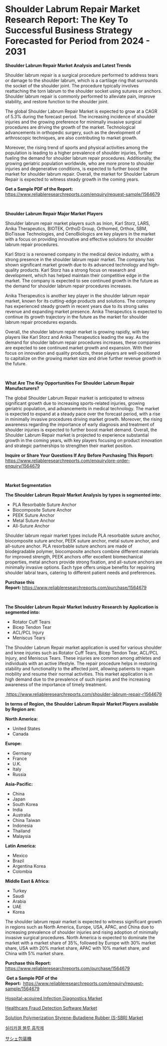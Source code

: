 <p><h1>Shoulder Labrum Repair Market Research Report: The Key To Successful Business Strategy Forecasted for Period from 2024 - 2031</h1></p><p><strong>Shoulder Labrum Repair Market Analysis and Latest Trends</strong></p>
<p><p>Shoulder labrum repair is a surgical procedure performed to address tears or damage to the shoulder labrum, which is a cartilage ring that surrounds the socket of the shoulder joint. The procedure typically involves reattaching the torn labrum to the shoulder socket using sutures or anchors. Shoulder labrum repair is commonly performed to alleviate pain, improve stability, and restore function to the shoulder joint.</p><p>The global Shoulder Labrum Repair Market is expected to grow at a CAGR of 5.3% during the forecast period. The increasing incidence of shoulder injuries and the growing preference for minimally invasive surgical procedures are driving the growth of the market. Technological advancements in orthopedic surgery, such as the development of arthroscopic techniques, are also contributing to market growth.</p><p>Moreover, the rising trend of sports and physical activities among the population is leading to a higher prevalence of shoulder injuries, further fueling the demand for shoulder labrum repair procedures. Additionally, the growing geriatric population worldwide, who are more prone to shoulder injuries and degenerative conditions, is expected to further boost the market for shoulder labrum repair. Overall, the market for Shoulder Labrum Repair is expected to witness steady growth in the coming years.</p></p>
<p><strong>Get a Sample PDF of the Report:&nbsp;</strong> <a href="https://www.reliableresearchreports.com/enquiry/request-sample/1564679">https://www.reliableresearchreports.com/enquiry/request-sample/1564679</a></p>
<p>&nbsp;</p>
<p><strong>Shoulder Labrum Repair Major Market Players</strong></p>
<p><p>Shoulder labrum repair market players such as Inion, Karl Storz, LARS, Anika Therapeutics, BIOTEK, OrthoD Group, Orthomed, Orthox, SBM, BioTissue Technologies, and CenoBiologics are key players in the market with a focus on providing innovative and effective solutions for shoulder labrum repair procedures.</p><p>Karl Storz is a renowned company in the medical device industry, with a strong presence in the shoulder labrum repair market. The company has shown significant market growth due to its advanced technology and high-quality products. Karl Storz has a strong focus on research and development, which has helped maintain their competitive edge in the market. The company is expected to see continued growth in the future as the demand for shoulder labrum repair procedures increases.</p><p>Anika Therapeutics is another key player in the shoulder labrum repair market, known for its cutting-edge products and solutions. The company has experienced steady growth in recent years due to its strong sales revenue and expanding market presence. Anika Therapeutics is expected to continue its growth trajectory in the future as the market for shoulder labrum repair procedures expands.</p><p>Overall, the shoulder labrum repair market is growing rapidly, with key players like Karl Storz and Anika Therapeutics leading the way. As the demand for shoulder labrum repair procedures increases, these companies are expected to see continued market growth and expansion. With their focus on innovation and quality products, these players are well-positioned to capitalize on the growing market size and drive further revenue growth in the future.</p></p>
<p>&nbsp;</p>
<p><strong>What Are The Key Opportunities For Shoulder Labrum Repair Manufacturers?</strong></p>
<p><p>The global Shoulder Labrum Repair market is anticipated to witness significant growth due to increasing sports-related injuries, growing geriatric population, and advancements in medical technology. The market is expected to expand at a steady pace over the forecast period, with a rise in minimally invasive procedures driving market growth. Moreover, the rising awareness regarding the importance of early diagnosis and treatment of shoulder injuries is expected to further boost market demand. Overall, the Shoulder Labrum Repair market is projected to experience substantial growth in the coming years, with key players focusing on product innovation and strategic partnerships to strengthen their market position.</p></p>
<p><strong>Inquire or Share Your Questions If Any Before Purchasing This Report:</strong> <a href="https://www.reliableresearchreports.com/enquiry/pre-order-enquiry/1564679">https://www.reliableresearchreports.com/enquiry/pre-order-enquiry/1564679</a></p>
<p>&nbsp;</p>
<p><strong>Market Segmentation</strong></p>
<p><strong>The Shoulder Labrum Repair Market Analysis by types is segmented into:</strong></p>
<p><ul><li>PLA Resorbable Suture Anchor</li><li>Biocomposite Suture Anchor</li><li>PEEK Suture Anchor</li><li>Metal Suture Anchor</li><li>All-Suture Anchor</li></ul></p>
<p><p>Shoulder labrum repair market types include PLA resorbable suture anchor, biocomposite suture anchor, PEEK suture anchor, metal suture anchor, and all-suture anchor. PLA resorbable suture anchors are made of biodegradable polymer, biocomposite anchors combine different materials for improved strength, PEEK anchors offer excellent biomechanical properties, metal anchors provide strong fixation, and all-suture anchors are minimally invasive options. Each type offers unique benefits for repairing shoulder labral tears, catering to different patient needs and preferences.</p></p>
<p><strong>Purchase this Report:&nbsp;</strong><a href="https://www.reliableresearchreports.com/purchase/1564679">https://www.reliableresearchreports.com/purchase/1564679</a></p>
<p>&nbsp;</p>
<p><strong>The Shoulder Labrum Repair Market Industry Research by Application is segmented into:</strong></p>
<p><ul><li>Rotator Cuff Tears</li><li>Bicep Tendon Tear</li><li>ACL/PCL Injury</li><li>Meniscus Tears</li></ul></p>
<p><p>The Shoulder Labrum Repair market application is used for various shoulder and knee injuries such as Rotator Cuff Tears, Bicep Tendon Tear, ACL/PCL Injury, and Meniscus Tears. These injuries are common among athletes and individuals with an active lifestyle. The repair procedure helps in restoring stability and functionality to the affected joint, allowing patients to regain mobility and resume their normal activities. This market application is in high demand due to the prevalence of such injuries and the increasing awareness of the importance of timely treatment.</p></p>
<p><a href="https://www.reliableresearchreports.com/shoulder-labrum-repair-r1564679">&nbsp;https://www.reliableresearchreports.com/shoulder-labrum-repair-r1564679</a></p>
<p><strong>In terms of Region, the Shoulder Labrum Repair Market Players available by Region are:</strong></p>
<p>
    <p> <strong> North America: </strong>
        <ul>
            <li>United States</li>
            <li>Canada</li>
        </ul>
        </p> 
    <p> <strong> Europe: </strong>
        <ul>
            <li>Germany</li>
            <li>France</li>
            <li>U.K.</li>
            <li>Italy</li>
            <li>Russia</li>
        </ul>
        </p> 
    <p> <strong> Asia-Pacific: </strong>
        <ul>
            <li>China</li>
            <li>Japan</li>
            <li>South Korea</li>
            <li>India</li>
            <li>Australia</li>
            <li>China Taiwan</li>
            <li>Indonesia</li>
            <li>Thailand</li>
            <li>Malaysia</li>
        </ul>
        </p> 
    <p> <strong> Latin America: </strong>
        <ul>
            <li>Mexico</li>
            <li>Brazil</li>
            <li>Argentina Korea</li>
            <li>Colombia</li>
        </ul>
        </p> 
    <p> <strong> Middle East & Africa: </strong>
        <ul>
            <li>Turkey</li>
            <li>Saudi</li>
            <li>Arabia</li>
            <li>UAE</li>
            <li>Korea</li>
        </ul>
    </p>
    </p>
<p><p>The shoulder labrum repair market is expected to witness significant growth in regions such as North America, Europe, USA, APAC, and China due to increasing prevalence of shoulder injuries and rising adoption of minimally invasive surgical procedures. North America is expected to dominate the market with a market share of 35%, followed by Europe with 30% market share, USA with 20% market share, APAC with 10% market share, and China with 5% market share.</p></p>
<p><strong>Purchase this Report: </strong><a href="https://www.reliableresearchreports.com/purchase/1564679">https://www.reliableresearchreports.com/purchase/1564679</a></p>
<p>&nbsp;<strong>Get a Sample PDF of the Report:&nbsp;&nbsp;</strong><a href="https://www.reliableresearchreports.com/enquiry/request-sample/1564679">https://www.reliableresearchreports.com/enquiry/request-sample/1564679</a></p>
<p><strong></strong></p>
<p><p><a href="https://github.com/RyleeBauch2023/Market-Research-Report-List-1/blob/main/hospital-acquired-infection-diagnostics-market.md">Hospital-acquired Infection Diagnostics Market</a></p><p><a href="https://github.com/Sarissaschmalingtr6fz2739/Market-Research-Report-List-2/blob/main/healthcare-fraud-detection-software-market.md">Healthcare Fraud Detection Software Market</a></p><p><a href="https://issuu.com/reportprime-2/docs/solution-polymerization-styrene-butadiene-rubber-s">Solution Polymerization Styrene-Butadiene Rubber (S-SBR) Market</a></p><p><a href="https://github.com/wallacBahrtyinger567686/Market-Research-Report-List-1/blob/main/221984842416.md">실리카겔 블루 흡착제</a></p><p><a href="https://github.com/FrancoWeber2023/Market-Research-Report-List-1/blob/main/116381246511.md">サシェ包装機</a></p></p>